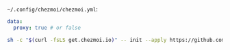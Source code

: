 `~/.config/chezmoi/chezmoi.yml`:

```yaml
data:
  proxy: true # or false
```

```sh
sh -c "$(curl -fsLS get.chezmoi.io)" -- init --apply https://github.com/tianze0926/lab-dotfiles
```
